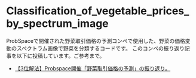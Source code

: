 # Classification_of_vegetable_prices_by_spectrum_image
ProbSpaceで開催された野菜取引価格の予測コンペで使用した、野菜の価格変動のスペクトラム画像で野菜を分類するコードです。
このコンペの振り返り記事を以下に投稿しています。ご参考まで。
- [【3位解法】Probspace開催「野菜取引価格の予測」の振り返り。](https://oregin-ai.hatenablog.com/entry/2023/08/23/190148)
